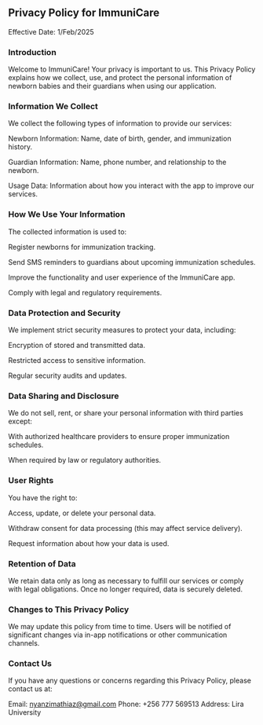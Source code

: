 ## Privacy Policy for ImmuniCare

Effective Date: 1/Feb/2025

### Introduction
Welcome to ImmuniCare! Your privacy is important to us. This Privacy Policy explains how we collect, use, and protect the personal information of newborn babies and their guardians when using our application.

### Information We Collect
We collect the following types of information to provide our services:

Newborn Information: Name, date of birth, gender, and immunization history.

Guardian Information: Name, phone number, and relationship to the newborn.

Usage Data: Information about how you interact with the app to improve our services.

### How We Use Your Information
The collected information is used to:

Register newborns for immunization tracking.

Send SMS reminders to guardians about upcoming immunization schedules.

Improve the functionality and user experience of the ImmuniCare app.

Comply with legal and regulatory requirements.

### Data Protection and Security
We implement strict security measures to protect your data, including:

Encryption of stored and transmitted data.

Restricted access to sensitive information.

Regular security audits and updates.

### Data Sharing and Disclosure
We do not sell, rent, or share your personal information with third parties except:

With authorized healthcare providers to ensure proper immunization schedules.

When required by law or regulatory authorities.

### User Rights
You have the right to:

Access, update, or delete your personal data.

Withdraw consent for data processing (this may affect service delivery).

Request information about how your data is used.

### Retention of Data
We retain data only as long as necessary to fulfill our services or comply with legal obligations. Once no longer required, data is securely deleted.

### Changes to This Privacy Policy
We may update this policy from time to time. Users will be notified of significant changes via in-app notifications or other communication channels.

### Contact Us
If you have any questions or concerns regarding this Privacy Policy, please contact us at:

Email: nyanzimathiaz@gmail.com
Phone: +256 777 569513
Address: Lira University